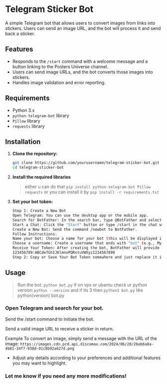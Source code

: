 # Telegram Sticker Bot

A simple Telegram bot that allows users to convert images from links into stickers. Users can send an image URL, and the bot will process it and send back a sticker.

## Features

- Responds to the `/start` command with a welcome message and a button linking to the Posters Universe channel.
- Users can send image URLs, and the bot converts those images into stickers.
- Handles image validation and error reporting.

## Requirements

- Python 3.x
- `python-telegram-bot` library
- `Pillow` library
- `requests` library

## Installation

1. **Clone the repository:**
   ```bash
   git clone https://github.com/yourusername/telegram-sticker-bot.git
   cd telegram-sticker-bot
2. **Install the required libraries**
   > either u can do that
   `
   pip install python-telegram-bot Pillow requests
   `
   > or you can install it by
   `pip install -r requirements.txt`
3. **Set your bot token:**
   ```bash
   Step 1: Create a New Bot
   Open Telegram: You can use the desktop app or the mobile app.
   Search for BotFather: In the search bar, type @BotFather and select the official bot.
   Start a Chat: Click the "Start" button or type /start in the chat with BotFather.
   Create a New Bot: Send the command /newbot to BotFather.
   Follow Instructions:
   Name your bot: Choose a name for your bot (this will be displayed in contact details).
   Choose a username: Create a username that ends with "bot" (e.g., MyAwesomeBot).
   Receive Your Token: After creating the bot, BotFather will provide you with a token. It will look something like this:
   123456789:ABCdefGhIJKlmnoPQRstuVWXyz1234567890
   Step 2: Copy or Save Your Bot Token somewhere and just replace it in bot.py
   ```
## Usage
> Run the bot:
`python bot.py`
if on vps or ubantu check ur python version `python --version` and if its 3 then `python3 bot.py` like python(version) bot.py


### Open Telegram and search for your bot.

Send the /start command to initiate the bot.

Send a valid image URL to receive a sticker in return.

Example
To convert an image, simply send a message with the URL of the image:
`https://images.cdn.prd.api.discomax.com/2024/06/20/26eb6a8a-4b81-34f7-938d-01c8b92a627d.png`

- Adjust any details according to your preferences and additional features you may want to highlight. 

### Let me know if you need any more modifications!
